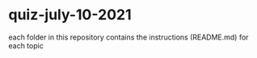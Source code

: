 # quiz-july-10-2021

each folder in this repository contains the instructions (README.md) for each topic 
